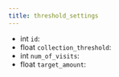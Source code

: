 ```yaml
---
title: threshold_settings  
---
```


- int `id`:
- float `collection_threshold`:
- int `num_of_visits`:
- float `target_amount`:
